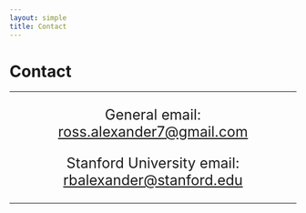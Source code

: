 ```yaml
---
layout: simple
title: Contact
---
```


<style>
.hero-body .column {
	margin-bottom: 180px;
}

#email {
	text-align: center;
	font-size: 25px;
}
</style>

<script type="module">
// Forwards `subject` and `body` search params to the email link

const originalSearchParams = new URLSearchParams(location.search);
const element = document.querySelector('#email a');

const searchParams = new URLSearchParams();
if (originalSearchParams.has('subject')) {
	searchParams.set('subject', originalSearchParams.get('subject'));
}
if (originalSearchParams.has('body')) {
	searchParams.set('body', originalSearchParams.get('body'));
}

element.search = searchParams.toString();
</script>

# Contact

---

<p id="email">
	General email: <a href="mailto:ross.alexander7@gmail.com">ross.alexander7@gmail.com</a>
</p>

<p id="email">
	Stanford University email: <a href="mailto:rbalexander@stanford.edu">rbalexander@stanford.edu</a>
</p>

---
